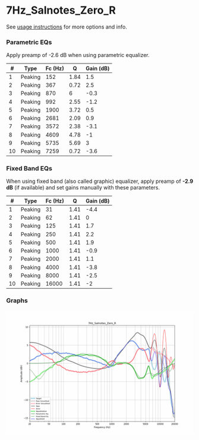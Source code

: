 # 7Hz_Salnotes_Zero_R
See [usage instructions](https://github.com/jaakkopasanen/AutoEq#usage) for more options and info.

### Parametric EQs
Apply preamp of -2.6 dB when using parametric equalizer.

|   # | Type    |   Fc (Hz) |    Q |   Gain (dB) |
|-----|---------|-----------|------|-------------|
|   1 | Peaking |       152 | 1.84 |         1.5 |
|   2 | Peaking |       367 | 0.72 |         2.5 |
|   3 | Peaking |       870 | 6    |        -0.3 |
|   4 | Peaking |       992 | 2.55 |        -1.2 |
|   5 | Peaking |      1900 | 3.72 |         0.5 |
|   6 | Peaking |      2681 | 2.09 |         0.9 |
|   7 | Peaking |      3572 | 2.38 |        -3.1 |
|   8 | Peaking |      4609 | 4.78 |        -1   |
|   9 | Peaking |      5735 | 5.69 |         3   |
|  10 | Peaking |      7259 | 0.72 |        -3.6 |

### Fixed Band EQs
When using fixed band (also called graphic) equalizer, apply preamp of **-2.9 dB** (if available) and set gains manually with these parameters.

|   # | Type    |   Fc (Hz) |    Q |   Gain (dB) |
|-----|---------|-----------|------|-------------|
|   1 | Peaking |        31 | 1.41 |        -4.4 |
|   2 | Peaking |        62 | 1.41 |         0   |
|   3 | Peaking |       125 | 1.41 |         1.7 |
|   4 | Peaking |       250 | 1.41 |         2.2 |
|   5 | Peaking |       500 | 1.41 |         1.9 |
|   6 | Peaking |      1000 | 1.41 |        -0.9 |
|   7 | Peaking |      2000 | 1.41 |         1.1 |
|   8 | Peaking |      4000 | 1.41 |        -3.8 |
|   9 | Peaking |      8000 | 1.41 |        -2.5 |
|  10 | Peaking |     16000 | 1.41 |        -2   |

### Graphs
![](./7Hz_Salnotes_Zero_R.png)
